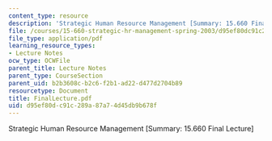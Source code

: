 ```yaml
---
content_type: resource
description: 'Strategic Human Resource Management [Summary: 15.660 Final Lecture]'
file: /courses/15-660-strategic-hr-management-spring-2003/d95ef80dc91c289a87a74d45db9b678f_FinalLecture.pdf
file_type: application/pdf
learning_resource_types:
- Lecture Notes
ocw_type: OCWFile
parent_title: Lecture Notes
parent_type: CourseSection
parent_uid: b2b3608c-b2c6-f2b1-ad22-d477d2704b89
resourcetype: Document
title: FinalLecture.pdf
uid: d95ef80d-c91c-289a-87a7-4d45db9b678f
---
```

Strategic Human Resource Management [Summary: 15.660 Final Lecture]

